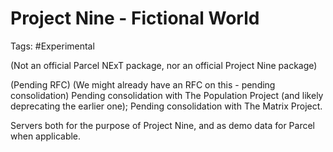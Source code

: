 # Project Nine - Fictional World

Tags: #Experimental

(Not an official Parcel NExT package, nor an official Project Nine package)

(Pending RFC) (We might already have an RFC on this - pending consolidation)
Pending consolidation with The Population Project (and likely deprecating the earlier one);
Pending consolidation with The Matrix Project.

Servers both for the purpose of Project Nine, and as demo data for Parcel when applicable.